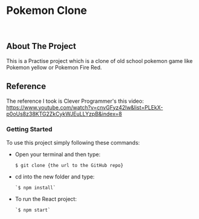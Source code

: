 # Pokemon Clone

<!-- PROJECT LOGO -->
<br />
<!-- <div align="center">
  <a href="">
    <img src="http://pngimg.com/uploads/amazon/amazon_PNG25.png" alt="Logo" width="170" height="80">
  </a>

  <h3 align="center">Amazon-Clone</h3>

  <p align="center">
    <a href="https://github.com/othneildrew/Best-README-Template">View Demo</a>
  </p>
</div> -->

<!-- ABOUT THE PROJECT -->
## About The Project

This is a Practise project which is a clone of old school pokemon game like Pokemon yellow or Pokemon Fire Red.

<!-- ABOUT THE PROJECT -->
## Reference
The reference I took is Clever Programmer's this video: 
https://www.youtube.com/watch?v=cnvGFyz42lw&list=PLEkX-p0oUs8z38KTG2ZkCykWJEuLLYzpB&index=8

### Getting Started 

To use this project simply following these commands:
 * Open your terminal and then type:

     `$ git clone {the url to the GitHub repo}`
 * cd into the new folder and type:

       `$ npm install`
       
 * To run the React project:

       `$ npm start`

